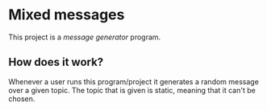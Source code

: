 # Mixed messages

This project is a *message generator* program.

## How does it work?

Whenever a user runs this program/project it generates a random message over a given topic.
The topic that is given is static, meaning that it can't be chosen.
